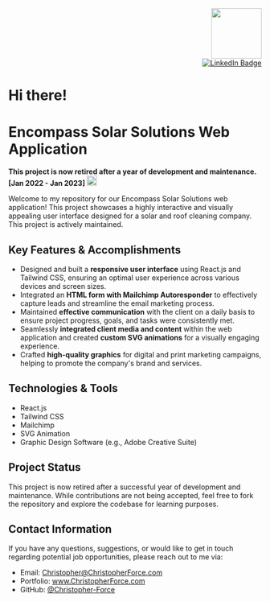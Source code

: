 
<div>

<div id="header" align="right">
  <a href="https://christopherforce.com/" alt="Portfolio Website">
    <img src="https://media.giphy.com/media/M9gbBd9nbDrOTu1Mqx/giphy.gif" width="100"/>
  </a>
</div>
<div id="badges" align="right">
  <a href="https://www.linkedin.com/in/christopher-force-dev/">
    <img src="https://img.shields.io/badge/LinkedIn-blue?style=for-the-badge&logo=linkedin&logoColor=white" alt="LinkedIn Badge"/>
  </a>
</div>
<h1 align="left">
  Hi there! 
</h1>
</div>
  






<h1>Encompass Solar Solutions Web Application</h1>
  <p align="left"><strong>This project is now retired after a year of development and maintenance. <br/>[Jan 2022 - Jan 2023]</strong <a href="https://www.linkedin.com/in/christopher-force-dev/">
    <img src="https://media.giphy.com/media/hvRJCLFzcasrR4ia7z/giphy.gif" width="20"/>
  </a></p> 
<p>Welcome to my repository for our Encompass Solar Solutions web application! This project showcases a highly interactive and visually appealing user interface designed for a solar and roof cleaning company. This project is actively maintained.</p>
<h2>Key Features &amp; Accomplishments</h2>
<ul>
    <li>Designed and built a <strong>responsive user interface</strong> using React.js and Tailwind CSS, ensuring an optimal user experience across various devices and screen sizes.</li>
    <li>Integrated an <strong>HTML form with Mailchimp Autoresponder</strong> to effectively capture leads and streamline the email marketing process.</li>
    <li>Maintained <strong>effective communication</strong> with the client on a daily basis to ensure project progress, goals, and tasks were consistently met.</li>
    <li>Seamlessly <strong>integrated client media and content</strong> within the web application and created <strong>custom SVG animations</strong> for a visually engaging experience.</li>
    <li>Crafted <strong>high-quality graphics</strong> for digital and print marketing campaigns, helping to promote the company&apos;s brand and services.</li>
</ul>
<h2>Technologies &amp; Tools</h2>
<ul>
    <li>React.js</li>
    <li>Tailwind CSS</li>
    <li>Mailchimp</li>
    <li>SVG Animation</li>
    <li>Graphic Design Software (e.g., Adobe Creative Suite)</li>
</ul>
<h2>Project Status</h2>
<p>This project is now retired after a successful year of development and maintenance. While contributions are not being accepted, feel free to fork the repository and explore the codebase for learning purposes.</p>
<h2>Contact Information</h2>
<p>If you have any questions, suggestions, or would like to get in touch regarding potential job opportunities, please reach out to me via:</p>
<ul>
<li>Email: <a href="mailto:christopher@christopherforce.com" target="_new">Christopher@ChristopherForce.com</a></li>
<li>Portfolio: <a href="https://christopherforce.com" target="_new">www.ChristopherForce.com</a></li>
<li>GitHub: <a href="https://github.com/Christopher-Force" target="_new">@Christopher-Force</a></li>

</ul>


